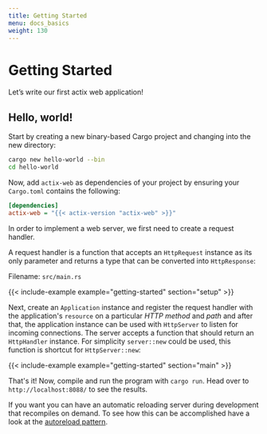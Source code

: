 ```yaml
---
title: Getting Started
menu: docs_basics
weight: 130
---
```


# Getting Started

Let’s write our first actix web application!

## Hello, world!

Start by creating a new binary-based Cargo project and changing into the new directory:

```bash
cargo new hello-world --bin
cd hello-world
```

Now, add `actix-web` as dependencies of your project by ensuring your `Cargo.toml`
contains the following:

```ini
[dependencies]
actix-web = "{{< actix-version "actix-web" >}}"
```

In order to implement a web server, we first need to create a request handler.

A request handler is a function that accepts an `HttpRequest` instance as its only parameter
and returns a type that can be converted into `HttpResponse`:

Filename: `src/main.rs`

{{< include-example example="getting-started" section="setup" >}}

Next, create an `Application` instance and register the request handler with
the application's `resource` on a particular *HTTP method* and *path* and
after that, the application instance can be used with `HttpServer` to listen
for incoming connections. The server accepts a function that should return an
`HttpHandler` instance.  For simplicity `server::new` could be used, this
function is shortcut for `HttpServer::new`:

{{< include-example example="getting-started" section="main" >}}

That's it! Now, compile and run the program with `cargo run`.
Head over to ``http://localhost:8088/`` to see the results.

If you want you can have an automatic reloading server during development
that recompiles on demand.  To see how this can be accomplished have a look
at the [autoreload pattern](../autoreload/).
